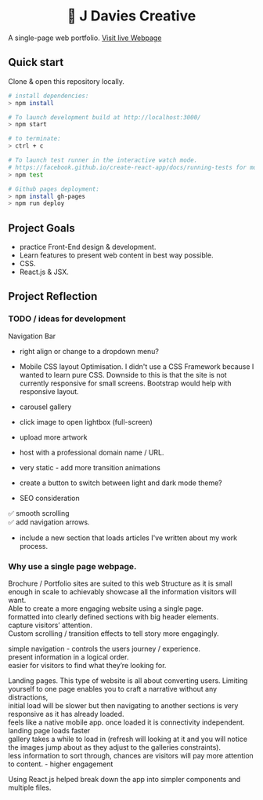 <h1 align="center">🎨 J Davies Creative</h1>

A single-page web portfolio.
[Visit live Webpage](https://joshdavies.github.io/jdaviescreative/)  

## Quick start
Clone & open this repository locally.

```bash
# install dependencies:
> npm install

# To launch development build at http://localhost:3000/
> npm start

# to terminate:
> ctrl + c

# To launch test runner in the interactive watch mode.  
# https://facebook.github.io/create-react-app/docs/running-tests for more information.
> npm test

# Github pages deployment:
> npm install gh-pages
> npm run deploy
```

## Project Goals
- practice Front-End design & development.
- Learn features to present web content in best way possible.
- CSS.
- React.js & JSX.

## Project Reflection
### TODO / ideas for development
Navigation Bar
- right align or change to a dropdown menu?

- Mobile CSS layout Optimisation. I didn't use a CSS Framework because I wanted to learn pure CSS. Downside to this is that the site is not currently responsive
for small screens.  Bootstrap would help with responsive layout.  

- carousel gallery
- click image to open lightbox (full-screen)
- upload more artwork

- host with a professional domain name / URL.

- very static - add more transition animations

- create a button to switch between light and dark mode theme?

- SEO consideration

✅ smooth scrolling  
✅ add navigation arrows.

- include a new section that loads articles I've written about my work process.

### Why use a single page webpage.
Brochure / Portfolio sites are suited to this web Structure as it is small enough in scale to achievably showcase all the information visitors will want.  
Able to create a more engaging website using a single page.     
formatted into clearly defined sections with big header elements.  
capture visitors’ attention.  
Custom scrolling / transition effects to tell story more engagingly.  

simple navigation - controls the users journey / experience.   
present information in a logical order.  
easier for visitors to find what they’re looking for.   

Landing pages. This type of website is all about converting users. Limiting yourself to one page enables you to craft a narrative without any distractions,  
initial load will be slower but then
navigating to another sections is very responsive as it has already loaded.  
feels like a native mobile app. once loaded it is connectivity independent.
landing page loads faster  
gallery takes a while to load in (refresh will looking at it and you will notice the images jump about as they adjust to the galleries constraints).  
less information to sort through, chances are visitors will pay more attention to content. - higher engagement

Using React.js helped break down the app into simpler components and multiple files.
